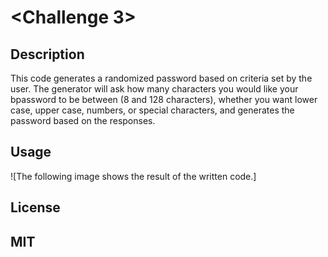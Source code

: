 # <Challenge 3>

## Description

This code generates a randomized password based on criteria set by the user. The generator will ask how many characters you would like your bpassword to be between (8 and 128 characters), whether you want lower case, upper case, numbers, or special characters, and generates the password based on the responses.

## Usage

![The following image shows the result of the written code.] 

## License

MIT
---